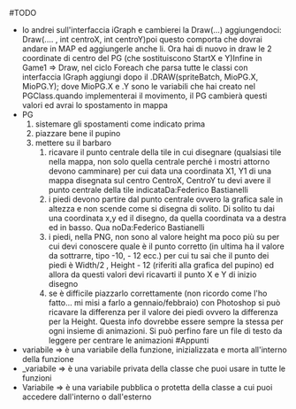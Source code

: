 #TODO
* Io andrei sull'interfaccia iGraph e cambierei la Draw(...) aggiungendoci: Draw(.... , int centroX, int centroY)poi questo comporta che dovrai andare in MAP ed aggiungerle anche li. Ora hai di nuovo in draw le 2 coordinate di centro del PG (che sostituiscono StartX e Y)Infine in Game1 => Draw, nel ciclo Foreach che parsa tutte le classi con interfaccia IGraph aggiungi dopo il .DRAW(spriteBatch, MioPG.X, MioPG.Y); dove MioPG.X e .Y sono le variabili che hai creato nel PGClass.quando implementerai il movimento, il PG cambierà questi valori ed avrai lo spostamento in mappa
* PG 
    1) sistemare gli spostamenti come indicato prima
    2) piazzare bene il pupino
    3) mettere su il barbaro
        1. ricavare il punto centrale della tile in cui disegnare (qualsiasi tile nella mappa, non solo quella centrale perché i mostri attorno devono camminare) per cui data una coordinata X1, Y1 di una mappa disegnata sul centro CentroX, CentroY tu devi avere il punto centrale della tile indicataDa:Federico Bastianelli
        2. i piedi devono partire dal punto centrale ovvero la grafica sale in altezza e non scende come si disegna di solito. Di solito tu dai una coordinata x,y ed il disegno, da quella coordinata va a destra ed in basso. Qua noDa:Federico Bastianelli
        3. i piedi, nella PNG, non sono al valore height ma poco più su per cui devi conoscere quale è il punto corretto (in ultima ha il valore da sottrarre, tipo -10, - 12 ecc.) per cui tu sai che il punto dei piedi è Width/2 , Height - 12 (riferiti alla grafica del pupino) ed allora da questi valori devi ricavarti il punto X e Y di inizio disegno
        4. se è difficile piazzarlo correttamente (non ricordo come l'ho fatto... mi misi a farlo a gennaio/febbraio) con Photoshop si può ricavare la differenza per il valore dei piedi ovvero la differenza per la Height. Questa info dovrebbe essere sempre la stessa per ogni insieme di animazioni. Si può perfino fare un file di testo da leggere per centrare le animazioni
#Appunti
* variabile => è una variabile della funzione, inizializzata e morta all'interno della funzione
* _variabile => è una variabile privata della classe che puoi usare in tutte le funzioni
* Variabile => è una variabile pubblica o protetta della classe a cui puoi accedere dall'interno o dall'esterno
